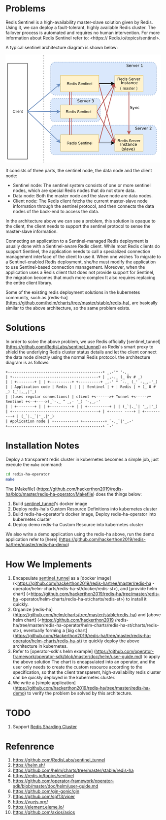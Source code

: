 # Problems

Redis Sentinel is a high-availability master-slave solution given by Redis. Using it, we can deploy a fault-tolerant, highly available Redis cluster. The failover process is automated and requires no human intervention. For more information about Redis Sentinel refer to: <https:// Redis.io/topics/sentinel>.

A typical sentinel architecture diagram is shown below:

![image-20190419165707181](images/image-20190419165707181.png)

It consists of three parts, the sentinel node, the data node and the client node:

- Sentinel node: The sentinel system consists of one or more sentinel nodes, which are special Redis nodes that do not store data.
- Data node: Both the master node and the slave node are data nodes.
- Client node: The Redis client fetchs the current master-slave node information through the sentinel protocol, and then connects the data nodes of the back-end to access the data.

In the architecture above we can see a problem, this solution is opaque to the client, the client needs to support the sentinel protocol to sense the master-slave information. 

Connecting an application to a Sentinel-managed Redis deployment is usually done with a Sentinel-aware Redis client. While most Redis clients do support Sentinel, the application needs to call a specialized connection management interface of the client to use it. When one wishes To migrate to a Sentinel-enabled Redis deployment, she/he must modify the application to use Sentinel-based connection management. Moreover, when the application uses a Redis client that does not provide support for Sentinel, the migration becomes that much more complex It also requires replacing the entire client library.

Some of the existing redis deployment solutions in the kubernetes community, such as [redis-ha] (<https://github.com/helm/charts/tree/master/stable/redis-ha>), are basically similar to the above architecture, so the same problem exists.

# Solutions

In order to solve the above problem, we use Redis officially [sentinel_tunnel] (<https://github.com/RedisLabs/sentinel_tunnel>) as Redis's smart proxy to shield the underlying Redis cluster status details and let the client connect the data node directly using the normal Redis protocol. the architecture diagram is as follows:

```
+-------------------------------------------+ _,-'* '-,_
| +---------------------------------------+ | _,-._ (_ Ov # _)
| | +--------+ | | +----------+ +----------+ _,-' * `-._ (_' -,_,-'_)
| | Application code | Redis | | | | Sentinel | + | Redis | + (_ O # _) (_'|,_,|'_)
| |(uses regular connections) | client +<------>+ Tunnel +<----->+ Sentinel +<--+---->(_`-._ ^ _,- '_) '-,_,-'
| | +--------+ | | +----------+ | | +----------+ | | (_`|._`| '_,|'_)
| +---------------------------------------+ | +------ ----+ | +----------+ | (_`|._`|'_,|'_)
| Application node | +----------+ +----------+ `-._`|'_,-'
+-------------------------------------------+ `-'

```

# Installation Notes



Deploy a transparent redis cluster in kubernetes becomes a simple job, just execute the `make` command:

```bash
cd redis-ha-operator
make
```

The [Makefile] (<https://github.com/hackerthon2019/redis-ha/blob/master/redis-ha-operator/Makefile>) does the things below:

1. Build [sentinel_tunnel](<https://github.com/RedisLabs/sentinel_tunnel>)'s docker image
2. Deploy redis-ha's Custom Resource Definitions into kubernetes cluster
3. Build redis-ha-operator's docker image, Deploy redis-ha-operator into kubernetes cluster
4. Deploy demo redis-ha Custom Resource into kubernetes cluster

We also write a demo application using the redis-ha above, run the demo application refer to [here] (<https://github.com/hackerthon2019/redis-ha/tree/master/redis-ha-demo>)

# How We Implements

1. Encapsulate [sentinel_tunnel](<https://github.com/RedisLabs/sentinel_tunnel>) as a [docker image] (<https://github.com/hackerthon2019/redis-ha/tree/master/redis-ha -operator/helm-charts/redis-ha-st/docker/redis-st>), and [provide helm chart] (<https://github.com/hackerthon2019/redis-ha/tree/master/redis-ha -operator/helm-charts/redis-ha-st/charts/redis-st>) to install it quickly.
2. Organize [redis-ha] (<https://github.com/helm/charts/tree/master/stable/redis-ha>) and [above helm chart] (<https://github.com/hackerthon2019 /redis-ha/tree/master/redis-ha-operator/helm-charts/redis-ha-st/charts/redis-st>), eventually forming a [big chart] (<https://github.com/Hackerthon2019/redis-ha/tree/master/redis-ha-operator/helm-charts/redis-ha-st>) to quickly deploy the above architecture in kubernetes.
3. Refer to [operator-sdk's helm example] (<https://github.com/operator-framework/operator-sdk/blob/master/doc/helm/user-guide.md>) to apply the above solution The chart is encapsulated into an operator, and the user only needs to create the custom resource according to the specification, so that the client transparent, high-availability redis cluster can be quickly deployed in the kubernetes cluster.
4. We write a [simple application] (<https://github.com/hackerthon2019/redis-ha/tree/master/redis-ha-demo>) to verify the problem be solved by this architecture.

# TODO

1. Support [Redis Sharding Cluster](https://redis.io/topics/cluster-spec)

# Refenrence

1. <https://github.com/RedisLabs/sentinel_tunnel>
2. <https://helm.sh/>
3. <https://github.com/helm/charts/tree/master/stable/redis-ha>
4. <https://redis.io/topics/sentinel>
5. <https://github.com/operator-framework/operator-sdk/blob/master/doc/helm/user-guide.md>
6. <https://github.com/gin-gonic/gin>
7. <https://github.com/spf13/viper>
8. <https://vuejs.org/>
9. <https://element.eleme.io/>
10. <https://github.com/axios/axios>